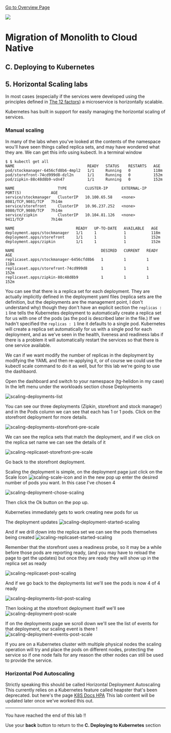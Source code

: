 [Go to Overview Page](../Kubernetes-labs.md)

![](../../../../common/images/customer.logo2.png)

# Migration of Monolith to Cloud Native

## C. Deploying to Kubernetes
## 5. Horizontal Scaling labs

In most cases (especially if the services were developed using the principles defined in [The 12 factors](https://12factor.net/)) a microservice is horizontally scalable.

Kubernetes has built in support for easily managing the horizontal scaling of services.

### Manual scaling
In many of the labs when you've looked at the contents of the namespace wou'll have seen things called replica sets, and may have wondered what they are. We can get this info using kubectl. In a terminal window

```
$ $ kubectl get all
NAME                                READY   STATUS    RESTARTS   AGE
pod/stockmanager-6456cfd8b6-4mpl2   1/1     Running   0          118m
pod/storefront-74cd999d8-dzl2n      1/1     Running   0          152m
pod/zipkin-88c48d8b9-vdn47          1/1     Running   0          152m

NAME                   TYPE        CLUSTER-IP      EXTERNAL-IP   PORT(S)             AGE
service/stockmanager   ClusterIP   10.100.65.58    <none>        8081/TCP,9081/TCP   7h14m
service/storefront     ClusterIP   10.96.237.252   <none>        8080/TCP,9080/TCP   7h14m
service/zipkin         ClusterIP   10.104.81.126   <none>        9411/TCP            7h14m

NAME                           READY   UP-TO-DATE   AVAILABLE   AGE
deployment.apps/stockmanager   1/1     1            1           118m
deployment.apps/storefront     1/1     1            1           152m
deployment.apps/zipkin         1/1     1            1           152m

NAME                                      DESIRED   CURRENT   READY   AGE
replicaset.apps/stockmanager-6456cfd8b6   1         1         1       118m
replicaset.apps/storefront-74cd999d8      1         1         1       152m
replicaset.apps/zipkin-88c48d8b9          1         1         1       152m
```

You can see that there is a replica set for each deployment. They are actually implicitly defined in the deployment yaml files (replica sets are the definition, but the deployments are the management point, I don't understand why) though they don't have an explicit section the `replicas : 1` line tells the Kubernetes deployment to automatically create a replica set for us with one of the pods (as the pod is described later in the file.) If we hadn't specified the `replicas : 1` line it defaults to a single pod. Kubernetes will create a replica set automatically for us with a single pod for each deployment, and as we've seen in the health, liveness and readiness labs if there is a problem it will automatically restart the services so that there is one service available.

We can if we want modify the number of replicas in the deployment by modifying the YAML and then re-applying it, or of course we could use the kubectl scale command to do it as well, but for this lab we're going to use the dashbaord.

Open the dashboard and switch to your namespace (tg-helidon in my case) In the left menu under the workloads section chose Deployments

![scaling-deployments-list](images/scaling-deployments-list.png)

You can see our three deployments (Zipkin, storefront and stock manager) and in the Pods column we can see that each has 1 or 1 pods. Click on the storefront deployment for more details.

![scaling-deployments-storefront-pre-scale](images/scaling-deployments-storefront-pre-scale.png)

We can see the replica sets that match the deployment, and if we click on the replica set name we can see the details of it

![scaling-replicaset-storefront-pre-scale](images/scaling-replicaset-storefront-pre-scale.png)

Go back to the storefront deployment.

Scaling the deployment is simple, on the deployment page just click on the Scale Icon ![scaling-scale-icon](images/scaling-scale-icon.png) and in the new pop up enter the desired number of pods you want. In this case I've chosen 4

![scaling-deployment-chose-scaling](images/scaling-deployment-chose-scaling.png)

Then click the Ok button on the pop up.

Kuberneties immediately gets to work creating new pods for us

The deployment updates
![scaling-deployment-started-scaling](images/scaling-deployment-started-scaling.png)

And if we drill down into the replica set we can see the pods themselves being created
![scaling-replicaset-started-scaling](images/scaling-replicaset-started-scaling.png)

Remember that the storefront uses a readiness probe, so it may be a while before those pods are reporting ready, (and you may have to reload the page to get the updates) but once they are ready they will show up in the replica set as ready

![scaling-replicaset-post-scaling](images/scaling-replicaset-post-scaling.png)

And if we go back to the deployments list we'll see the pods is now 4 of 4 ready

![scaling-deployments-list-post-scaling](images/scaling-deployments-list-post-scaling.png)

Then looking at the storefront deployment itself we'll see
![scaling-deployment-post-scale](images/scaling-deployment-post-scale.png)

If on the deployments page we scroll down we'll see the list of events for that deployment, our scaling event is there !
![scaling-deployment-events-post-scale](images/scaling-deployment-events-post-scale.png)

If you are on a Kubernetes cluster with multiple physical nodes the scaling operation will try and place the pods on different nodes, protecting the service so if one node fails for any reason the other nodes can still be used to provide the service.

### Horizontal Pod Autoscaling
Strictly speaking this should be called Horizontal Deployment Autoscaling 
This currently relies on a Kubernetes feature called heapster that's been deprecated. but here's the page
[K8S Docs HPA](https://kubernetes.io/docs/tasks/run-application/horizontal-pod-autoscale/)
This lab content will be updated later once we've worked this out.






---

You have reached the end of this lab !!

Use your **back** button to return to the **C. Deploying to Kubernetes** section
